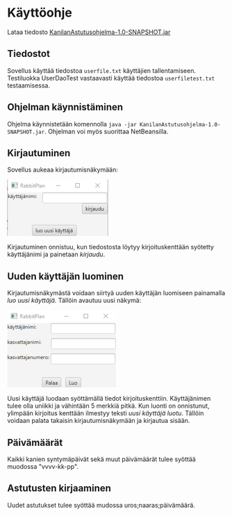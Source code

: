 # Käyttöohje

Lataa tiedosto [KanilanAstutusohjelma-1.0-SNAPSHOT.jar](https://github.com/kirsihel/ot-harjoitustyo/releases/tag/Viikko5)

## Tiedostot

Sovellus käyttää tiedostoa `userfile.txt` käyttäjien tallentamiseen. Testiluokka UserDaoTest vastaavasti käyttää tiedostoa `userfiletest.txt` testaamisessa.

## Ohjelman käynnistäminen

Ohjelma käynnistetään komennolla `java -jar KanilanAstutusohjelma-1.0-SNAPSHOT.jar`. Ohjelman voi myös suorittaa NetBeansilla.

## Kirjautuminen

Sovellus aukeaa kirjautumisnäkymään:

![Image](https://github.com/kirsihel/ot-harjoitustyo/blob/master/dokumentaatio/kirjautuminen.png)

Kirjautuminen onnistuu, kun tiedostosta löytyy kirjoituskenttään syötetty käyttäjänimi ja painetaan *kirjaudu*.

## Uuden käyttäjän luominen

Kirjautumisnäkymästä voidaan siirtyä uuden käyttäjän luomiseen painamalla *luo uusi käyttäjä*. Tällöin avautuu uusi näkymä:

![Image](https://github.com/kirsihel/ot-harjoitustyo/blob/master/dokumentaatio/uusikayttaja.png)

Uusi käyttäjä luodaan syöttämällä tiedot kirjoituskenttiin. Käyttäjänimen tulee olla uniikki ja vähintään 5 merkkiä pitkä. Kun luonti on onnistunut, 
ylimpään kirjoitus kenttään ilmestyy teksti *uusi käyttäjä luotu*. Tällöin voidaan palata takaisin kirjautumisnäkymään ja kirjautua sisään.

## Päivämäärät

Kaikki kanien syntymäpäivät sekä muut päivämäärät tulee syöttää muodossa "vvvv-kk-pp".

## Astutusten kirjaaminen

Uudet astutukset tulee syöttää mudossa uros;naaras;päivämäärä.

